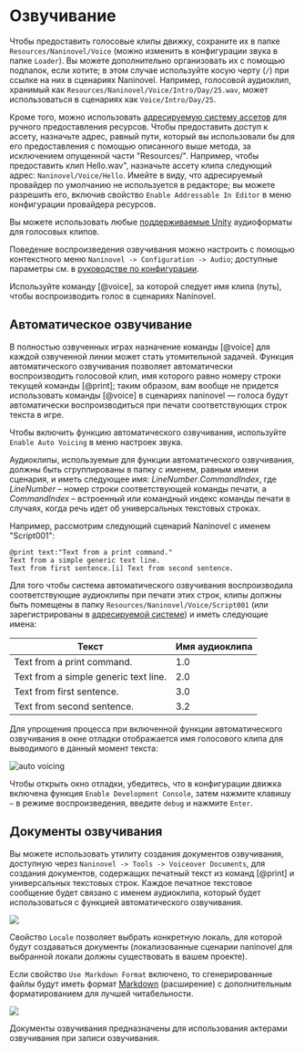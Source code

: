 ﻿# Озвучивание

Чтобы предоставить голосовые клипы движку, сохраните их в папке `Resources/Naninovel/Voice` (можно изменить в конфигурации звука в папке `Loader`). Вы можете дополнительно организовать их с помощью подпапок, если хотите; в этом случае используйте косую черту (`/`) при ссылке на них в сценариях Naninovel. Например, голосовой аудиоклип, хранимый как `Resources/Naninovel/Voice/Intro/Day/25.wav`, может использоваться в сценариях как `Voice/Intro/Day/25`.

Кроме того, можно использовать [адресируемую систему ассетов](/ru/guide/resource-providers#адресация ) для ручного предоставления ресурсов. Чтобы предоставить доступ к ассету, назначьте адрес, равный пути, который вы использовали бы для его предоставления с помощью описанного выше метода, за исключением опущенной части "Resources/". Например, чтобы предоставить клип Hello.wav", назначьте ассету клипа следующий адрес: `Naninovel/Voice/Hello`. Имейте в виду, что адресируемый провайдер по умолчанию не используется в редакторе; вы можете разрешить его, включив свойство `Enable Addressable In Editor` в меню конфигурации провайдера ресурсов.

Вы можете использовать любые [поддерживаемые Unity](https://docs.unity3d.com/Manual/AudioFiles.html) аудиоформаты для голосовых клипов.

Поведение воспроизведения озвучивания можно настроить с помощью контекстного меню `Naninovel -> Configuration -> Audio`; доступные параметры см. в [руководстве по конфигурации](/ru/guide/configuration#аудио).

Используйте команду [@voice], за которой следует имя клипа (путь), чтобы воспроизводить голос в сценариях Naninovel.

## Автоматическое озвучивание

В полностью озвученных играх назначение команды [@voice] для каждой озвученной линии может стать утомительной задачей. Функция автоматического озвучивания позволяет автоматически воспроизводить голосовой клип, имя которого равно номеру строки текущей команды [@print]; таким образом, вам вообще не придется использовать команды [@voice] в сценариях naninovel — голоса будут автоматически воспроизводиться при печати соответствующих строк текста в игре.

Чтобы включить функцию автоматического озвучивания, используйте `Enable Auto Voicing` в меню настроек звука.

Аудиоклипы, используемые для функции автоматического озвучивания, должны быть сгруппированы в папку с именем, равным имени сценария, и иметь следующее имя: *LineNumber*.*CommandIndex*, где *LineNumber* – номер строки соответствующей команды печати, а *CommandIndex* – встроенный или командный индекс команды печати в случаях, когда речь идет об универсальных текстовых строках.

Например, рассмотрим следующий сценарий Naninovel с именем "Script001":

```nani
@print text:"Text from a print command."
Text from a simple generic text line.
Text from first sentence.[i] Text from second sentence.
```

Для того чтобы система автоматического озвучивания воспроизводила соответствующие аудиоклипы при печати этих строк, клипы должны быть помещены в папку `Resources/Naninovel/Voice/Script001` (или зарегистрированы в [адресируемой системе](/ru/guide/resource-providers#адресация )) и иметь следующие имена:

Текст | Имя аудиоклипа
--- | ---
Text from a print command. | 1.0
Text from a simple generic text line. | 2.0
Text from first sentence. | 3.0
Text from second sentence. | 3.2

Для упрощения процесса при включенной функции автоматического озвучивания в окне отладки отображается имя голосового клипа для выводимого в данный момент текста:

![auto voicing](https://i.gyazo.com/12772ecc7c14011bcde4a74c81e997b8.png)

Чтобы открыть окно отладки, убедитесь, что в конфигурации движка включена функция `Enable Development Console`, затем нажмите клавишу `~` в режиме воспроизведения, введите `debug` и нажмите `Enter`.

## Документы озвучивания

Вы можете использовать утилиту создания документов озвучивания, доступную через `Naninovel -> Tools -> Voiceover Documents`, для создания документов, содержащих печатный текст из команд [@print] и универсальных текстовых строк. Каждое печатное текстовое сообщение будет связано с именем аудиоклипа, который будет использоваться с функцией автоматического озвучивания.

![](https://i.gyazo.com/69466444d4b8b43d76e7f1566db5ca9a.png)

Свойство `Locale` позволяет выбрать конкретную локаль, для которой будут создаваться документы (локализованные сценарии naninovel для выбранной локали должны существовать в вашем проекте).

Если свойство `Use Markdown Format` включено, то сгенерированные файлы будут иметь формат [Markdown](https://en.wikipedia.org/wiki/Markdown) (расширение) с дополнительным форматированием для лучшей читабельности.

![](https://i.gyazo.com/ed6776026a79140de9e9f6a155faffdc.png)

Документы озвучивания предназначены для использования актерами озвучивания при записи озвучивания.
